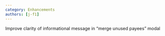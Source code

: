 ```yaml
---
category: Enhancements
authors: [j-f1]
---
```


Improve clarity of informational message in “merge unused payees” modal
